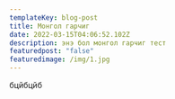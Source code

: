 ```yaml
---
templateKey: blog-post
title: Монгол гарчиг
date: 2022-03-15T04:06:52.102Z
description: энэ бол монгол гарчиг тест
featuredpost: "false"
featuredimage: /img/1.jpg
---
```

бцйбцйб